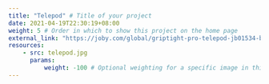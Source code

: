 ```yaml
---
title: "Telepod" # Title of your project
date: 2021-04-19T22:30:19+08:00
weight: 5 # Order in which to show this project on the home page
external_link: "https://joby.com/global/griptight-pro-telepod-jb01534-bww/" # Optional external link instead of modal
resources:
    - src: telepod.jpg
      params:
          weight: -100 # Optional weighting for a specific image in this project folder
---
```

